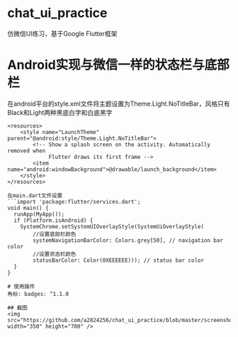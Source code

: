# chat_ui_practice

仿微信UI练习，基于Google Flutter框架

# Android实现与微信一样的状态栏与底部栏
在android平台的style.xml文件将主题设置为Theme.Light.NoTitleBar，风格只有Black和Light两种黑底白字和白底黑字
```<?xml version="1.0" encoding="utf-8"?>
<resources>
    <style name="LaunchTheme" parent="@android:style/Theme.Light.NoTitleBar">
        <!-- Show a splash screen on the activity. Automatically removed when
             Flutter draws its first frame -->
        <item name="android:windowBackground">@drawable/launch_background</item>
    </style>
</resources>

在main.dart文件设置
```import 'package:flutter/services.dart';
void main() {
  runApp(MyApp());
  if (Platform.isAndroid) {
    SystemChrome.setSystemUIOverlayStyle(SystemUiOverlayStyle(
        //设置底部栏颜色
        systemNavigationBarColor: Colors.grey[50], // navigation bar color
        //设置状态栏颜色
        statusBarColor: Color(0XEEEEEE))); // status bar color
  }
}

# 使用插件
角标: badges: ^1.1.0

## 截图
<img src="https://github.com/a2824256/chat_ui_practice/blob/master/screenshot.jpg" width="350" height="700" />
